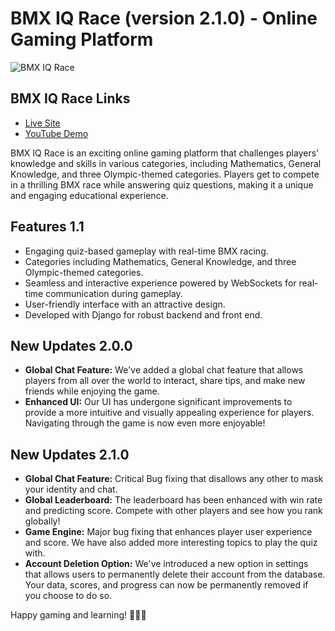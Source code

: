 # BMX IQ Race (version 2.1.0) - Online Gaming Platform

![BMX IQ Race](https://i.ibb.co/XjKBnKg/circle-logo-1.png)

## BMX IQ Race Links

- [Live Site](http://bmxrace.uk.to/)
- [YouTube Demo](https://youtu.be/0RVEKCt_jwU)

BMX IQ Race is an exciting online gaming platform that challenges players' knowledge and skills in various categories, including Mathematics, General Knowledge, and three Olympic-themed categories. Players get to compete in a thrilling BMX race while answering quiz questions, making it a unique and engaging educational experience.

## Features 1.1

- Engaging quiz-based gameplay with real-time BMX racing.
- Categories including Mathematics, General Knowledge, and three Olympic-themed categories.
- Seamless and interactive experience powered by WebSockets for real-time communication during gameplay.
- User-friendly interface with an attractive design.
- Developed with Django for robust backend and front end.

## New Updates 2.0.0

- **Global Chat Feature:** We've added a global chat feature that allows players from all over the world to interact, share tips, and make new friends while enjoying the game.
- **Enhanced UI:** Our UI has undergone significant improvements to provide a more intuitive and visually appealing experience for players. Navigating through the game is now even more enjoyable!

## New Updates 2.1.0

- **Global Chat Feature:** Critical Bug fixing that disallows any other to mask your identity and chat.
- **Global Leaderboard:** The leaderboard has been enhanced with win rate and predicting score. Compete with other players and see how you rank globally!
- **Game Engine:** Major bug fixing that enhances player user experience and score. We have also added more interesting topics to play the quiz with.
- **Account Deletion Option:** We've introduced a new option in settings that allows users to permanently delete their account from the database. Your data, scores, and progress can now be permanently removed if you choose to do so.

Happy gaming and learning! 🚀🚴‍♂️
